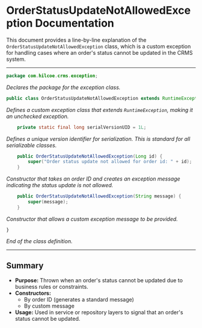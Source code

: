 # OrderStatusUpdateNotAllowedException Documentation

This document provides a line-by-line explanation of the `OrderStatusUpdateNotAllowedException` class, which is a custom exception for handling cases where an order's status cannot be updated in the CRMS system.

---

```java
package com.hilcoe.crms.exception;
```
*Declares the package for the exception class.*

```java
public class OrderStatusUpdateNotAllowedException extends RuntimeException {
```
*Defines a custom exception class that extends `RuntimeException`, making it an unchecked exception.*

```java
    private static final long serialVersionUID = 1L;
```
*Defines a unique version identifier for serialization. This is standard for all serializable classes.*

```java
    public OrderStatusUpdateNotAllowedException(Long id) {
        super("Order status update not allowed for order id: " + id);
    }
```
*Constructor that takes an order ID and creates an exception message indicating the status update is not allowed.*

```java
    public OrderStatusUpdateNotAllowedException(String message) {
        super(message);
    }
```
*Constructor that allows a custom exception message to be provided.*

```
}
```
*End of the class definition.*

---

## Summary
- **Purpose:** Thrown when an order's status cannot be updated due to business rules or constraints.
- **Constructors:**
  - By order ID (generates a standard message)
  - By custom message
- **Usage:** Used in service or repository layers to signal that an order's status cannot be updated.
